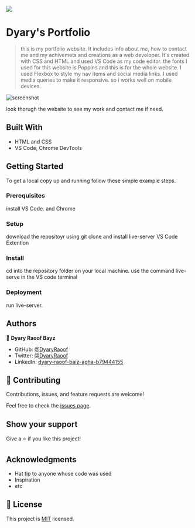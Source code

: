 ![](https://img.shields.io/badge/Microverse-blueviolet)

# Dyary's Portfolio

> this is my portfolio website. It includes info about me, how to contact me and my achivemets and creations as a web developer. It's created with CSS and HTML and used VS Code as my code editor. the fonts I used for this website is Poppins and this is for the whole website. I used Flexbox to style my nav items and social media links. I used media queries to make it responsive. so i works well on mobile devices.

![screenshot](https://i.imgur.com/vWXwTaR.png)

look thorugh the website to see my work and contact me if need.

## Built With

- HTML and CSS
- VS Code, Chrome DevTools

## Getting Started

To get a local copy up and running follow these simple example steps.

### Prerequisites

install VS Code. and Chrome

### Setup

download the repositoyr using git clone and install live-server VS Code Extention

### Install

cd into the repository folder on your local machine.
use the command live-serve in the VS code terminal

### Deployment

run live-server.

## Authors

👤 **Dyary Raoof Bayz**

- GitHub: [@DyaryRaoof](https://github.com/DyaryRaoof)
- Twitter: [@DyaryRaoof](https://twitter.com/DyaryRaoof)
- LinkedIn: [dyary-raoof-baiz-agha-b79444155](https://www.linkedin.com/in/dyary-raoof-baiz-agha-b79444155)

## 🤝 Contributing

Contributions, issues, and feature requests are welcome!

Feel free to check the [issues page](https://github.com/DyaryRaoof/my-portfolio/issues).

## Show your support

Give a ⭐️ if you like this project!

## Acknowledgments

- Hat tip to anyone whose code was used
- Inspiration
- etc

## 📝 License

This project is [MIT](./MIT.md) licensed.
